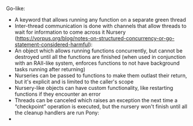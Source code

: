 Go-like:
* A keyword that allows running any function on a separate green thread
* Inter-thread communication is done with channels that allow threads to wait for information to come across it
Nursery (https://vorpus.org/blog/notes-on-structured-concurrency-or-go-statement-considered-harmful):
* An object which allows running functions concurrently, but cannot be destroyed until all the functions are finished (when used in conjunction with an RAII-like system, enforces functions to not have background tasks running after returning)
* Nurseries can be passed to functions to make them outlast their return, but it's explicit and is limited to the caller's scope
* Nursery-like objects can have custom functionality, like restarting functions if they encounter an error
* Threads can be canceled which raises an exception the next time a “checkpoint” operation is executed, but the nursery won't finish until all the cleanup handlers are run
Pony:
* 